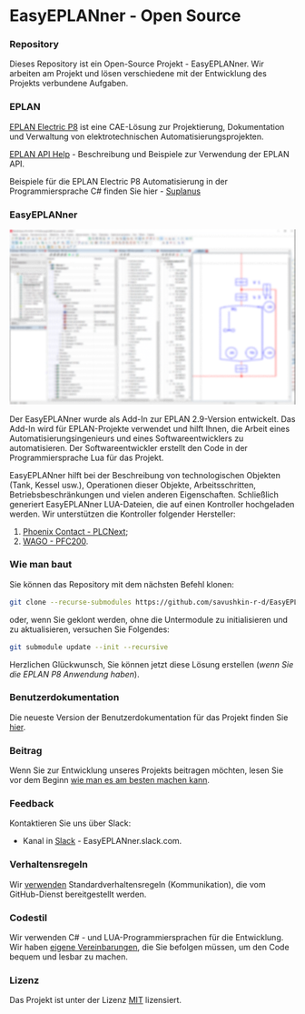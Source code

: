 # EasyEPLANner - Open Source

### Repository
Dieses Repository ist ein Open-Source Projekt - EasyEPLANner.
Wir arbeiten am Projekt und lösen verschiedene mit der Entwicklung des Projekts verbundene Aufgaben.

### EPLAN

[EPLAN Electric P8](https://www.eplan-software.com/solutions/eplan-electric-p8/) ist eine CAE-Lösung zur Projektierung, Dokumentation und Verwaltung von elektrotechnischen Automatisierungsprojekten.

[EPLAN API Help](https://www.eplan.help/de-de/Infoportal/Content/api/2023/index.html) - Beschreibung und Beispiele zur Verwendung der EPLAN API.

Beispiele für die EPLAN Electric P8 Automatisierung in der Programmiersprache C# finden Sie hier -
[Suplanus](https://github.com/Suplanus)

### EasyEPLANner

<img src="../user_manual/images/EasyEplannerPreview.png">

Der EasyEPLANner wurde als Add-In zur EPLAN 2.9-Version entwickelt. Das Add-In wird für EPLAN-Projekte verwendet und hilft Ihnen, die Arbeit eines Automatisierungsingenieurs und eines Softwareentwicklers zu automatisieren. Der Softwareentwickler erstellt den Code in der Programmiersprache Lua für das Projekt.

EasyEPLANner hilft bei der Beschreibung von technologischen Objekten (Tank, Kessel usw.), Operationen dieser Objekte, Arbeitsschritten, Betriebsbeschränkungen und vielen anderen Eigenschaften. Schließlich generiert EasyEPLANner LUA-Dateien, die auf einen Kontroller hochgeladen werden. Wir unterstützen die Kontroller folgender Hersteller:

1. [Phoenix Contact - PLCNext](https://github.com/plcnext);
2. [WAGO - PFC200](https://github.com/WAGO).

### Wie man baut
Sie können das Repository mit dem nächsten Befehl klonen:

```bash
git clone --recurse-submodules https://github.com/savushkin-r-d/EasyEPLANner.git
```

oder, wenn Sie geklont werden, ohne die Untermodule zu initialisieren und zu aktualisieren, versuchen Sie Folgendes:

```bash
git submodule update --init --recursive
```

Herzlichen Glückwunsch, Sie können jetzt diese Lösung erstellen (_wenn Sie die EPLAN P8 Anwendung haben_).

### Benutzerdokumentation
Die neueste Version der Benutzerdokumentation für das Projekt finden Sie [hier](../user_manual/ReadMe.md).

### Beitrag
Wenn Sie zur Entwicklung unseres Projekts beitragen möchten, lesen Sie vor dem Beginn [wie man es am besten machen kann](../contributing.md).

### Feedback
Kontaktieren Sie uns über Slack:

* Kanal in [Slack](https://slack.com) - EasyEPLANner.slack.com.

### Verhaltensregeln
Wir [verwenden](../CODE_OF_CONDUCT.md)
Standardverhaltensregeln (Kommunikation), die vom GitHub-Dienst bereitgestellt werden.

### Codestil
Wir verwenden C# - und LUA-Programmiersprachen für die Entwicklung. Wir haben [eigene Vereinbarungen](../codestyle.md), die Sie befolgen müssen, um den Code bequem und lesbar zu machen.


### Lizenz
Das Projekt ist unter der Lizenz [MIT](../../LICENSE.txt) lizensiert.

